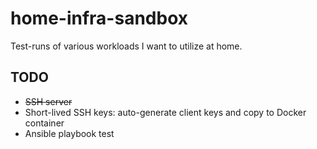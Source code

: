 # home-infra-sandbox

Test-runs of various workloads I want to utilize at home.

## TODO

* ~~SSH server~~
* Short-lived SSH keys: auto-generate client keys and copy to Docker container
* Ansible playbook test
